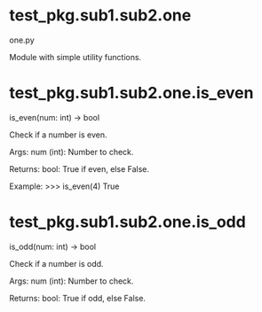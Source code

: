 # test_pkg.sub1.sub2.one

one.py

Module with simple utility functions.


# test_pkg.sub1.sub2.one.is_even

is_even(num: int) -> bool

Check if a number is even.

Args:
    num (int): Number to check.

Returns:
    bool: True if even, else False.

Example:
    >>> is_even(4)
    True


# test_pkg.sub1.sub2.one.is_odd

is_odd(num: int) -> bool

Check if a number is odd.

Args:
    num (int): Number to check.

Returns:
    bool: True if odd, else False.
